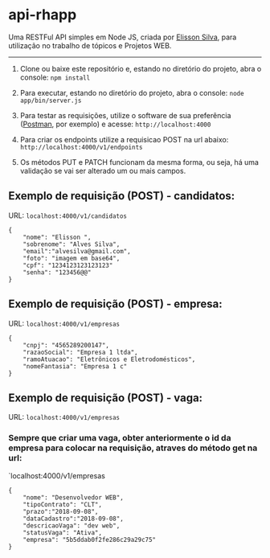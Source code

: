 # api-rhapp

Uma RESTFul API simples em Node JS, criada por [Elisson Silva](https://github.com/ElissonAlvesSilva), para utilização no trabalho de tópicos e Projetos WEB.

---

1) Clone ou baixe este repositório e, estando no diretório do projeto, abra o console: 
`npm install`

2) Para executar, estando no diretório do projeto, abra o console: 
`node app/bin/server.js`

3) Para testar as requisições, utilize o software de sua preferência ([Postman](https://chrome.google.com/webstore/detail/postman/fhbjgbiflinjbdggehcddcbncdddomop), por exemplo) e acesse:
`http://localhost:4000`

4) Para criar os endpoints utilize a requisicao POST na url abaixo:
`http://localhost:4000/v1/endpoints`

5) Os métodos PUT e PATCH funcionam da mesma forma, ou seja, há uma validação se vai ser alterado um ou mais campos.

## Exemplo de requisição (POST) - candidatos:

URL:
`localhost:4000/v1/candidatos`

```
{
	"nome": "Elisson ",
	"sobrenome": "Alves Silva",
	"email":"alvesilva@gmail.com",
	"foto": "imagem em base64",
	"cpf": "1234123123123123"
	"senha": "123456@@"
} 
```

## Exemplo de requisição (POST) - empresa:

URL:
`localhost:4000/v1/empresas`

```
{
	"cnpj": "4565289200147",
	"razaoSocial": "Empresa 1 ltda",
	"ramoAtuacao": "Eletrônicos e Eletrodomésticos",
	"nomeFantasia": "Empresa 1 c"
}
```
## Exemplo de requisição (POST) - vaga:
URL:
`localhost:4000/v1/empresas`
### Sempre que criar uma vaga, obter anteriormente o id da empresa para colocar na requisição, atraves do método get na url:
`localhost:4000/v1/empresas


```
{
	"nome": "Desenvolvedor WEB",
	"tipoContrato": "CLT",
	"prazo":"2018-09-08",
	"dataCadastro":"2018-09-08",
	"descricaoVaga": "dev web",
	"statusVaga": "Ativa",
	"empresa": "5b5ddab0f2fe286c29a29c75"
}
```

	

